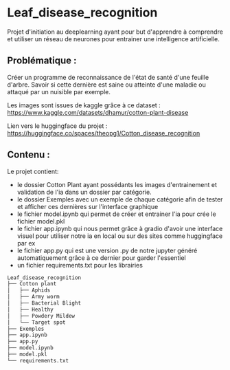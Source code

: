 # Leaf_disease_recognition

Projet d'initiation au deeplearning ayant pour but d'apprendre à comprendre et utiliser un réseau de neurones pour entrainer une intelligence artificielle.

## Problématique :

Créer un programme de reconnaissance de l'état de santé d'une feuille d'arbre. Savoir si cette dernière est saine ou atteinte d'une maladie ou attaqué par un nuisible par exemple. 

Les images sont issues de kaggle grâce à ce dataset :</br>
https://www.kaggle.com/datasets/dhamur/cotton-plant-disease

Lien vers le huggingface du projet :</br>
https://huggingface.co/spaces/theopg1/Cotton_disease_recognition

## Contenu :
Le projet contient: 
- le dossier Cotton Plant ayant possédants les images d'entrainement et validation de l'ia dans un dossier par catégorie.
- le dossier Exemples avec un exemple de chaque catégorie afin de tester et afficher ces dernières sur l'interface graphique
- le fichier model.ipynb qui permet de créer et entrainer l'ia pour crée le fichier model.pkl
- le fichier app.ipynb qui nous permet grâce à gradio d'avoir une interface visuel pour utiliser notre ia en local ou sur des sites comme huggingface par ex
- le fichier app.py qui est une version .py de notre jupyter généré automatiquement grâce à ce dernier pour garder l'essentiel
- un fichier requirements.txt pour les librairies

```bash
Leaf_disease_recognition 
├── Cotton plant
│   ├── Aphids
│   ├── Army worm
│   ├── Bacterial Blight
│   ├── Healthy
│   ├── Powdery Mildew
│   └── Target spot
├── Exemples
├── app.ipynb
├── app.py
├── model.ipynb
├── model.pkl
└── requirements.txt
```